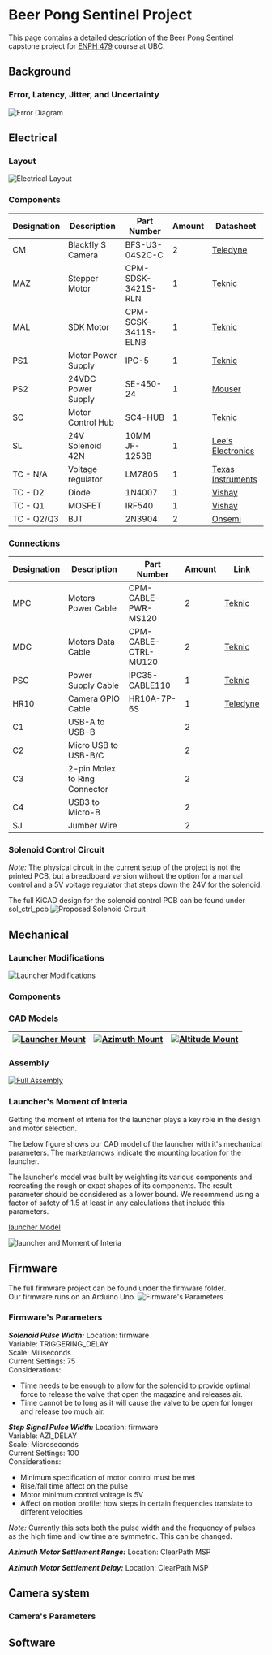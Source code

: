 # Beer Pong Sentinel Project
This page contains a detailed description of the Beer Pong Sentinel capstone project for [ENPH 479](https://projectlab.engphys.ubc.ca/enph-459-479/) course at UBC.

## Background

### Error, Latency, Jitter, and Uncertainty

![Error Diagram](./pictures/ed_.png "Error Diagram")

## Electrical
### Layout
![Electrical Layout](./pictures/elec_layout_2.png "Electrical Components Layout")

### Components
|Designation| Description | Part Number | Amount | Datasheet |
|----------|----------|----------|----------|----------|
|CM| Blackfly S Camera   | BFS-U3-04S2C-C  | 2   |[Teledyne](https://www.teledynevisionsolutions.com/products/blackfly-s-usb3/?model=BFS-U3-04S2C-C&vertical=machine%20vision&segment=iis)|
|MAZ| Stepper Motor   | CPM-SDSK-3421S-RLN  | 1   |[Teknic](https://teknic.com/model-info/CPM-SDSK-3421S-RLN/?model_voltage=48VDC)|
|MAL|SDK Motor   | CPM-SCSK-3411S-ELNB  | 1   |[Teknic](https://teknic.com/model-info/CPM-SCSK-3411S-ELNB/?model_voltage=75)   |
|PS1| Motor Power Supply | IPC-5 | 1 | [Teknic](https://teknic.com/products/servo-motor-dc-power-supply/)|
|PS2| 24VDC Power Supply | SE-450-24 | 1 |[Mouser](https://www.mouser.ca/ProductDetail/MEAN-WELL/SE-450-24?qs=M1W9nuUSIjpXT24%252B6%252BDJCg%3D%3D&srsltid=AfmBOoo0Gw3eBcZ0qDYIleJDajS5qSaI-gmjeNrVGrdYgwfqYw6543Ys)|
|SC| Motor Control Hub   | SC4-HUB  | 1   |[Teknic](https://teknic.com/sc4-hub/)   |
|SL| 24V Solenoid 42N   | 10MM JF-1253B   | 1   |[ Lee's Electronics](https://leeselectronic.com/en/product/4408-12v-solenoid-42n-10mm-jf-1253b.html)   |
|TC - N/A| Voltage regulator   | LM7805   | 1  | [Texas Instruments](https://www.ti.com/lit/ds/symlink/lm340.pdf)   |
|TC - D2| Diode    | 1N4007   | 1   | [Vishay](https://www.vishay.com/docs/88503/1n4001.pdf)   |
|TC - Q1| MOSFET    | IRF540   | 1   | [Vishay](https://www.vishay.com/docs/91021/irf540.pdf)   |
|TC - Q2/Q3| BJT    | 2N3904   | 2   | [Onsemi](https://www.onsemi.com/download/data-sheet/pdf/2n3903-d.pdf)   |

### Connections
| Designation | Description | Part Number  | Amount | Link|
|----------|----------|----------|----------|----------|
| MPC | Motors Power Cable | CPM-CABLE-PWR-MS120  | 2 | [Teknic](https://teknic.com/cpm-cable-pwr-ms120/) |
| MDC | Motors Data Cable | CPM-CABLE-CTRL-MU120  | 2 | [Teknic](https://teknic.com/CPM-CABLE-CTRL-MU120/) |
|PSC| Power Supply Cable| IPC35-CABLE110 | 1 |[Teknic](https://teknic.com/ipc35-cable110/)|
|HR10| Camera GPIO Cable| HR10A-7P-6S | 1 |[Teledyne](https://www.teledynevisionsolutions.com/products/hirose-hr10-6-pin-circular-connector/)|
|C1| USB-A to USB-B|  | 2 ||
|C2| Micro USB to USB-B/C|  | 2 ||
|C3| 2-pin Molex to Ring Connector | |2||
|C4| USB3 to Micro-B | |2||
|SJ| Jumber Wire|  | 2| | 


### Solenoid Control Circuit
_Note:_ The physical circuit in the current setup of the project is not the printed PCB, but a breadboard version without the option for a manual control and a 5V voltage regulator that steps down the 24V for the solenoid.

The full KiCAD design for the solenoid control PCB can be found under sol_ctrl_pcb
![Proposed Solenoid Circuit](./pictures/solenoid_circuit.png "Proposed Solenoid Circuit")
## Mechanical 
### Launcher Modifications
![Launcher Modifications](./pictures/re.png "Launcher Modifications")

### Components
### CAD Models
| [![Launcher Mount](./pictures/cad_launcher_mount.png "Launcher Mount")](https://cad.onshape.com/documents/360e54d875f63ab4db6ef54b/w/d57eff492a0fd340cef803da/e/a90c483078f0a216147ba77b?renderMode=0&uiState=67cce1751ec0ed3d7ef3efa9) | [![Azimuth Mount](./pictures/cad_azi.png "Azimuth Mount")](https://cad.onshape.com/documents/360e54d875f63ab4db6ef54b/w/d57eff492a0fd340cef803da/e/af73ce29d204dcf42df93766)| [![Altitude Mount](./pictures/cad_alti.png "Altitude Mount")](https://cad.onshape.com/documents/360e54d875f63ab4db6ef54b/w/d57eff492a0fd340cef803da/e/c06067e56aa459f53e365584?renderMode=0&uiState=67cce03d75f3db0bee079528)|
|----------|----------|----------|
### Assembly 

[![Full Assembly](./pictures/cad_full_ass.png)](https://cad.onshape.com/documents/360e54d875f63ab4db6ef54b/w/d57eff492a0fd340cef803da/e/76fc739196417cc4943c6696?renderMode=0&uiState=67cce26e1ec0ed3d7ef3f115)

### Launcher's Moment of Interia
Getting the moment of interia for the launcher plays a key role in the design and motor selection.

The below figure shows our CAD model of the launcher with it's mechanical parameters. The marker/arrows indicate the mounting location for the launcher.

The launcher's model was built by weighting its various components and recreating the rough or exact shapes of its components. The result parameter should be considered as a lower bound. We recommend using a factor of safety of 1.5 at least in any calculations that include this parameters.

[launcher Model](https://cad.onshape.com/documents/76652a767c23fe435988178b/w/9803612b38e4d7d0dd289d8c/e/d43adc66a7cc15ee7d39c4dd?renderMode=0&uiState=67d88cabb3e65b43110218b9)

![launcher and Moment of Interia](./pictures/moe.png "launcher and Moment of Interia")
## Firmware
The full firmware project can be found under the firmware folder.\
Our firmware runs on an Arduino Uno. 
![Firmware's Parameters](./pictures/firmware_signals.png "Firmware's Parameters")

### Firmware's Parameters
**_Solenoid Pulse Width:_**
Location: firmware\
Variable: TRIGGERING_DELAY\
Scale: Miliseconds\
Current Settings: 75\
Considerations: 
- Time needs to be enough to allow for the solenoid to provide optimal force to release the valve that open the magazine and releases air. 
- Time cannot be to long as it will cause the valve to be open for longer and release too much air. 

**_Step Signal Pulse Width:_**
Location: firmware\
Variable: AZI_DELAY\
Scale: Microseconds\
Current Settings: 100\
Considerations: 
- Minimum specification of motor control must be met
- Rise/fall time affect on the pulse
- Motor minimum control voltage is 5V
- Affect on motion profile; how steps in certain frequencies translate to different velocities

_Note:_ Currently this sets both the pulse width and the frequency of pulses as the high time and low time are symmetric. This can be changed.

**_Azimuth Motor Settlement Range:_**
Location: ClearPath MSP

**_Azimuth Motor Settlement Delay:_**
Location: ClearPath MSP


## Camera system

### Camera's Parameters

## Software
